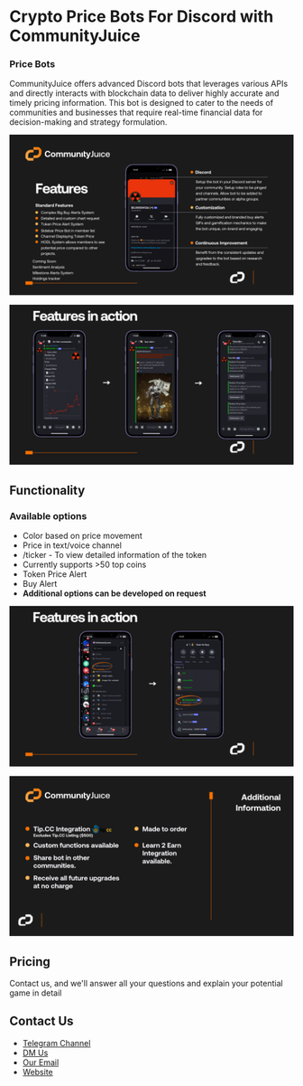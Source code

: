# Crypto Price Bots For Discord with CommunityJuice

### Price Bots
CommunityJuice offers advanced Discord bots that leverages various APIs and directly interacts with blockchain data to deliver highly accurate and timely pricing information. This bot is designed to cater to the needs of communities and businesses that require real-time financial data for decision-making and strategy formulation.

![Hamster Kombat Clone GitHub Image](./images/features.png "White Label Price Bot| GitHub")

![Telegram Tap-to-Earn Games GitHub Image](./images/in_action1.png "Telegram Tap-to-Earn Games | GitHub")

## Functionality
### Available options
- Color based on price movement
- Price in text/voice channel
- /ticker - To view detailed information of the token
- Currently supports >50 top coins
- Token Price Alert
- Buy Alert
- <b>Additional options can be developed on request</b>

![Telegram Tap-to-Earn Sample Mockup](./images/in_action2.png "Telegram Tap-to-Earn Game Mockup | GitHub")

![Telegram Tap-to-Earn Sample Mockup](./images/info.png "Telegram Tap-to-Earn Game Mockup | GitHub")


## Pricing
Contact us, and we'll answer all your questions and explain your potential game in detail

## Contact Us

- <a href="https://t.me/communityjuicelabs" target="_blank">Telegram Channel</a>
- <a href="https://t.me/evz9894" target="_blank">DM Us</a>
- [Our Email](mailto:gm@communityjuice.xyz)
- <a href="https://communityjuice.xyz" target="_blank">Website</a>
